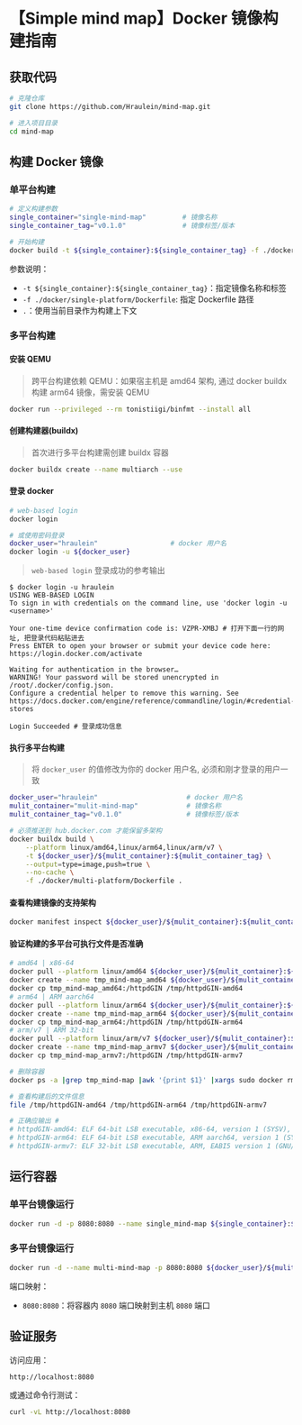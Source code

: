 # 【Simple mind map】Docker 镜像构建指南

## 获取代码

```Bash
# 克隆仓库
git clone https://github.com/Hraulein/mind-map.git

# 进入项目目录
cd mind-map
```

## 构建 Docker 镜像

### 单平台构建

```Bash
# 定义构建参数
single_container="single-mind-map"         # 镜像名称 
single_container_tag="v0.1.0"              # 镜像标签/版本
```

``` bash
# 开始构建
docker build -t ${single_container}:${single_container_tag} -f ./docker/single-platform/Dockerfile .
```

参数说明：

* `-t ${single_container}:${single_container_tag}`：指定镜像名称和标签
* `-f ./docker/single-platform/Dockerfile`: 指定 Dockerfile 路径
* `.`：使用当前目录作为构建上下文

### 多平台构建

#### 安装 QEMU

> 跨平台构建依赖 QEMU：如果宿主机是 amd64 架构, 通过 docker buildx 构建 arm64 镜像，需安装 QEMU

```bash
docker run --privileged --rm tonistiigi/binfmt --install all
```

#### 创建构建器(buildx)

> 首次进行多平台构建需创建 buildx 容器

```bash
docker buildx create --name multiarch --use
```

#### 登录 docker

``` bash
# web-based login
docker login

# 或使用密码登录
docker_user="hraulein"                  # docker 用户名
docker login -u ${docker_user}
```

> `web-based login` 登录成功的参考输出

    $ docker login -u hraulein
    USING WEB-BASED LOGIN
    To sign in with credentials on the command line, use 'docker login -u <username>'

    Your one-time device confirmation code is: VZPR-XMBJ # 打开下面一行的网址, 把登录代码粘贴进去
    Press ENTER to open your browser or submit your device code here: https://login.docker.com/activate

    Waiting for authentication in the browser…
    WARNING! Your password will be stored unencrypted in /root/.docker/config.json.
    Configure a credential helper to remove this warning. See
    https://docs.docker.com/engine/reference/commandline/login/#credential-stores

    Login Succeeded # 登录成功信息


#### 执行多平台构建

> 将 `docker_user` 的值修改为你的 docker 用户名, 必须和刚才登录的用户一致

```bash
docker_user="hraulein"                      # docker 用户名
mulit_container="mulit-mind-map"            # 镜像名称
mulit_container_tag="v0.1.0"                # 镜像标签/版本
``` 

```bash
# 必须推送到 hub.docker.com 才能保留多架构
docker buildx build \
    --platform linux/amd64,linux/arm64,linux/arm/v7 \
    -t ${docker_user}/${mulit_container}:${mulit_container_tag} \
    --output=type=image,push=true \
    --no-cache \
    -f ./docker/multi-platform/Dockerfile .
```

#### 查看构建镜像的支持架构

```bash
docker manifest inspect ${docker_user}/${mulit_container}:${mulit_container_tag}
```

#### 验证构建的多平台可执行文件是否准确

```bash
# amd64 | x86-64
docker pull --platform linux/amd64 ${docker_user}/${mulit_container}:${mulit_container_tag}
docker create --name tmp_mind-map_amd64 ${docker_user}/${mulit_container}:${mulit_container_tag}
docker cp tmp_mind-map_amd64:/httpdGIN /tmp/httpdGIN-amd64
# arm64 | ARM aarch64
docker pull --platform linux/arm64 ${docker_user}/${mulit_container}:${mulit_container_tag}
docker create --name tmp_mind-map_arm64 ${docker_user}/${mulit_container}:${mulit_container_tag}
docker cp tmp_mind-map_arm64:/httpdGIN /tmp/httpdGIN-arm64
# arm/v7 | ARM 32-bit
docker pull --platform linux/arm/v7 ${docker_user}/${mulit_container}:${mulit_container_tag}
docker create --name tmp_mind-map_armv7 ${docker_user}/${mulit_container}:${mulit_container_tag}
docker cp tmp_mind-map_armv7:/httpdGIN /tmp/httpdGIN-armv7

# 删除容器
docker ps -a |grep tmp_mind-map |awk '{print $1}' |xargs sudo docker rm

# 查看构建后的文件信息
file /tmp/httpdGIN-amd64 /tmp/httpdGIN-arm64 /tmp/httpdGIN-armv7

# 正确应输出 #
# httpdGIN-amd64: ELF 64-bit LSB executable, x86-64, version 1 (SYSV), statically linked, no section header
# httpdGIN-arm64: ELF 64-bit LSB executable, ARM aarch64, version 1 (SYSV), statically linked, no section header
# httpdGIN-armv7: ELF 32-bit LSB executable, ARM, EABI5 version 1 (GNU/Linux), statically linked, no section header
```

## 运行容器

### 单平台镜像运行

```bash
docker run -d -p 8080:8080 --name single_mind-map ${single_container}:${single_container_tag}
```

### 多平台镜像运行

```Bash
docker run -d --name multi-mind-map -p 8080:8080 ${docker_user}/${mulit_container}:${mulit_container_tag}
```

端口映射：

* `8080:8080`：将容器内 `8080` 端口映射到主机 `8080` 端口

## 验证服务

访问应用：

    http://localhost:8080

或通过命令行测试：

```Bash
curl -vL http://localhost:8080
```
